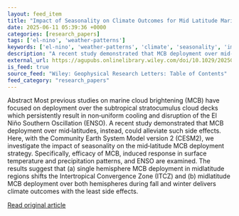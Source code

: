 ```yaml
---
layout: feed_item
title: "Impact of Seasonality on Climate Outcomes for Mid Latitude Marine Cloud Brightening"
date: 2025-06-11 05:39:36 +0000
categories: [research_papers]
tags: ['el-nino', 'weather-patterns']
keywords: ['el-nino', 'weather-patterns', 'climate', 'seasonality', 'impact']
description: "A recent study demonstrated that MCB deployment over mid‐latitudes, instead, could alleviate such side effects"
external_url: https://agupubs.onlinelibrary.wiley.com/doi/10.1029/2025GL115359?af=R
is_feed: true
source_feed: "Wiley: Geophysical Research Letters: Table of Contents"
feed_category: "research_papers"
---
```


Abstract Most previous studies on marine cloud brightening (MCB) have focused on deployment over the subtropical stratocumulus cloud decks which persistently result in non‐uniform cooling and disruption of the El Niño Southern Oscillation (ENSO). A recent study demonstrated that MCB deployment over mid‐latitudes, instead, could alleviate such side effects. Here, with the Community Earth System Model version 2 (CESM2), we investigate the impact of seasonality on the mid‐latitude MCB deployment strategy. Specifically, efficacy of MCB, induced response in surface temperature and precipitation patterns, and ENSO are examined. The results suggest that (a) single hemisphere MCB deployment in midlatitude regions shifts the Intertropical Convergence Zone (ITCZ) and (b) midlatitude MCB deployment over both hemispheres during fall and winter delivers climate outcomes with the least side effects.

[Read original article](https://agupubs.onlinelibrary.wiley.com/doi/10.1029/2025GL115359?af=R)

